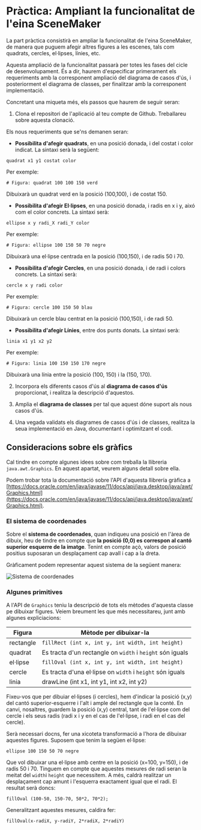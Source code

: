 # Pràctica: Ampliant la funcionalitat de l'eina SceneMaker

La part pràctica consistirà en ampliar la funcionalitat de l'eina SceneMaker, de manera que puguem afegir altres figures a les escenes, tals com quadrats, cercles, el·lipses, línies, etc.

Aquesta ampliació de la funcionalitat passarà per totes les fases del cicle de desenvolupament. És a dir, haurem d'especificar primerament els requeriments amb la corresponent ampliació del diagrama de casos d'ús, i posteriorment el diagrama de classes, per finalitzar amb la corresponent implementació.

Concretant una miqueta més, els passos que haurem de seguir seran:

1. Clona el repositori de l'aplicació al teu compte de Github. Treballareu sobre aquesta clonació.

Els nous requeriments que se'ns demanen seran:

* **Possibilita d'afegir quadrats**, en una posició donada, i del costat i color indicat. La sintaxi serà la següent:

```
quadrat x1 y1 costat color
```

Per exemple:

```
# Figura: quadrat 100 100 150 verd
```

Dibuixarà un quadrat verd en la posició (100,100), i de costat 150.

* **Possibilita d'afegir El·lipses**, en una posició donada, i radis en x i y, aixó com el color concrets. La sintaxi serà:

```
ellipse x y radi_X radi_Y color
```

Per exemple:

```
# Figura: ellipse 100 150 50 70 negre
```

Dibuixarà una el·lipse centrada en la posició (100,150), i de radis 50 i 70.


* **Possibilita d'afegir Cercles**, en una posició donada, i de radi i colors concrets. La sintaxi serà:

```
cercle x y radi color
```

Per exemple:

```
# Figura: cercle 100 150 50 blau
```

Dibuixarà un cercle blau centrat en la posició (100,150), i de radi 50.


* **Possibilita d'afegir Línies**, entre dos punts donats. La sintaxi serà:

```
linia x1 y1 x2 y2
```

Per exemple:

```
# Figura: linia 100 150 150 170 negre
```

Dibuixarà una línia entre la posició (100, 150) i la (150, 170).

2. Incorpora els diferents casos d'ús al **diagrama de casos d'ús** proporcionat, i realitza la descripció d'aquestos.

3. Amplia el **diagrama de classes** per tal que aquest dóne suport als nous casos d'ús.

4. Una vegada validats els diagrames de casos d'ús i de classes, realitza la seua implementació en Java, documentant i optimitzant el codi.

## Consideracions sobre els gràfics

Cal tindre en compte algunes idees sobre com treballa la llibreria `java.awt.Graphics`. En aquest apartat, veurem alguns detall sobre ella.

Podem trobar tota la documentació sobre l'API d'aquesta llibrería gràfica a [https://docs.oracle.com/en/java/javase/11/docs/api/java.desktop/java/awt/Graphics.html](https://docs.oracle.com/en/java/javase/11/docs/api/java.desktop/java/awt/Graphics.html).


### El sistema de coordenades

Sobre el **sistema de coordenades**, quan indiqueu una posició en l'àrea de dibuix, heu de tindre en compte que **la posició (0,0) es correspon al cantó superior esquerre de la imatge**. Tenint en compte açò, valors de posició positius suposaran un desplaçament cap avall i cap a la dreta.

Gràficament podem representar aquest sistema de la següent manera:

![Sistema de coordenades](http://underpop.online.fr/j/java/img/04fig18.jpg)

### Algunes primitives

A l'API de `Graphics` teniu la descripció de tots els mètodes d'aquesta classe pe dibuixar figures. Veiem breument les que més necessitareu, junt amb algunes expliciacions:


| Figura | Mètode per dibuixar-la|
|--------|-----------------------|
| rectangle | `fillRect (int x, int y, int width, int height)` | 
| quadrat | Es tracta d'un rectangle on `width` i `height` són iguals |
| el·lipse | `fillOval (int x, int y, int width, int height)` |
| cercle | Es tracta d'una el·lipse on `width` i `height` són iguals |
| linia | drawLine (int x1, int y1, int x2, int y2) |

Fixeu-vos que per dibuiar el·lipses (i cercles), hem d'indicar la posició (x,y) del cantó superior-esquerre i l'alt i ample del rectangle que la conté. En canvi, nosaltres, guardem la posició (x,y) central, tant de l'el·lipse com del cercle i els seus radis (radi x i y en el cas de l'el·lipse, i radi en el cas del cercle).

Serà necessari docns, fer una xicoteta transformació a l'hora de dibuixar aquestes figures. Suposem que tenim la següen el·lipse:

```
ellipse 100 150 50 70 negre
```

Que vol dibuixar una el·lipse amb centre en la posició (x=100, y=150), i de radis 50 i 70. Tinguem en compte que aquestes mesures de radi seran la meitat del `width`i `height` que necessitem. A més, caldrà realitzar un desplaçament cap amunt i l'esquerra exactament igual que el radi. El resultat serà doncs:

```
fillOval (100-50, 150-70, 50*2, 70*2);
```

Generalitzant aquestes mesures, caldira fer:

```
fillOval(x-radiX, y-radiY, 2*radiX, 2*radiY)
```




